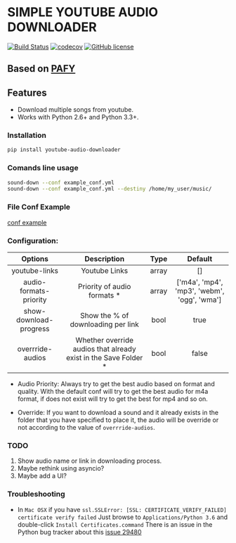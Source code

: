 # SIMPLE YOUTUBE AUDIO DOWNLOADER

[![Build Status](https://travis-ci.org/marcosschroh/youtube-audio-downloader.svg?branch=master)](https://travis-ci.org/marcosschroh/youtube-audio-downloader)
[![codecov](https://codecov.io/gh/dscovr/pyinstamation/branch/master/graph/badge.svg)](https://codecov.io/gh/marcosschroh/youtube-audio-downloader)
[![GitHub license](https://img.shields.io/github/license/marcosschroh/youtube-audio-downloader.svg)](https://github.com/marcosschroh/youtube-audio-downloader/blob/master/LICENSE)


## Based on [PAFY](https://github.com/mps-youtube/pafy)

## Features

* Download multiple songs from youtube.
* Works with Python 2.6+ and Python 3.3+.

### Installation

```sh
pip install youtube-audio-downloader
```

### Comands line usage

```sh
sound-down --conf example_conf.yml
sound-down --conf example_conf.yml --destiny /home/my_user/music/
```

### File Conf Example

[conf example](https://github.com/marcosschroh/youtube-audio-downloader/blob/master/examples/conf.yml)


### Configuration:


|    Options             |  Description                | Type  | Default |
|:----------------------:|:---------------------------:|:-----:|:-------:|
| youtube-links          | Youtube Links               | array |   []    |
| audio-formats-priority | Priority of audio formats * | array |  ['m4a', 'mp4', 'mp3', 'webm', 'ogg', 'wma'] |
| show-download-progress | Show the % of downloading per link  |  bool |   true  |
| overrride-audios       | Whether override audios that already exist in the Save Folder * | bool |  false  |




* Audio Priority: Always try to get the best audio based on format and quality. With the default conf will try to get the best audio for m4a format, if does not exist will try to get the best for mp4 and so on.

* Override: If you want to download a sound and it already exists in the folder that you have specified to place it, the audio will be override or not according to the value of `overrride-audios`.

### TODO

1. Show audio name or link in downloading process.
2. Maybe rethink using asyncio?
3. Maybe add a UI?

### Troubleshooting

* In `Mac OSX` if you have  `ssl.SSLError: [SSL: CERTIFICATE_VERIFY_FAILED] certificate verify failed`
Just browse to `Applications/Python 3.6` and double-click `Install Certificates.command`
There is an issue in the Python bug tracker about this [issue 29480](http://bugs.python.org/issue29480)
